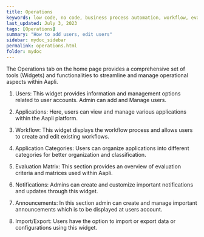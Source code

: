 ```yaml
---
title: Operations
keywords: low code, no code, business process automation, workflow, evaluation matrixs
last_updated: July 3, 2023
tags: [Operations]
summary: "How to add users, edit users"
sidebar: mydoc_sidebar
permalink: operations.html
folder: mydoc
---
```


The Operations tab on the home page provides a comprehensive set of tools (Widgets) and functionalities to streamline and manage operational aspects within Aapli.
1.	Users: This widget provides information and management options related to user accounts. Admin can add and Manage users. 
2.	Applications: Here, users can view and manage various applications within the Aapli platform.
3.	Workflow: This widget displays the workflow process and allows users to create and edit existing workflows. 
4.	Application Categories: Users can organize applications into different categories for better organization and classification.
5.	Evaluation Matrix: This section provides an overview of evaluation criteria and matrices used within Aapli.

6.	Notifications: Admins can create and customize important notifications and updates through this widget.
7.	Announcements: In this section admin can create and manage important announcements which is to be displayed at users account.
8.	Import/Export: Users have the option to import or export data or configurations using this widget.
